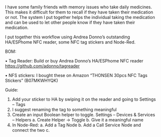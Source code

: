 I have some family friends with memory issues who take daily medicines. This makes it difficult for them to recall if they have taken their medication or not. The system I put together helps the individual taking the medication and can be used to let other people know if they have taken their medication.

I put together this workflow using Andrea Donno’s outstanding HA/ESPhome NFC reader, some NFC tag stickers and Node-Red. 

BOM:
 
•	Tag Reader: Build or buy Andrea Donno’s HA/ESPhome NFC reader https://github.com/adonno/tagreader

•	NFS stickers: I bought these on Amazon “THONSEN 30pcs NFC Tags Stickers” (B07MKWHYQK)

Guide:
  1)	Add your sticker to HA by swiping it on the reader and going to Settings – Tags
  2)	I suggest renaming the tag to something meaningful
  3)	Create an input Boolean helper to toggle. Settings – Devices & Services – Helpers
    a. Create Helper -> Toggle
    b. Give it a meaningful name
  4)	In Node-Red:
    a.	Add a Tag Node
    b.	Add a Call Service Node and connect the two
    c.	
